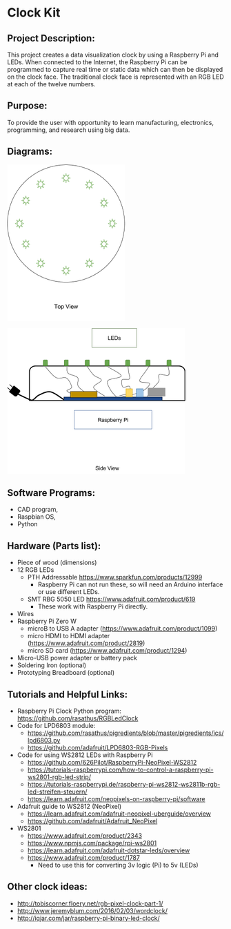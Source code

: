 # Clock Kit
 
## Project Description: 

This project creates a data visualization clock by using a Raspberry Pi and LEDs. When connected to the Internet, the Raspberry Pi can be programmed to capture real time or static data which can then be displayed on the clock face. The traditional clock face is represented with an RGB LED at each of the twelve numbers.
 
## Purpose: 

To provide the user with opportunity to learn manufacturing, electronics, programming, and research using big data.
 
## Diagrams:

![top view](top-view.png)

![side view](side-view.png)



## Software Programs: 
* CAD program, 
* Raspbian OS, 
* Python
 
## Hardware (Parts list): 
* Piece of wood (dimensions)
* 12 RGB LEDs
  * PTH Addressable https://www.sparkfun.com/products/12999
    * Raspberry Pi can not run these, so will need an Arduino interface or use
      different LEDs.
  * SMT RBG 5050 LED https://www.adafruit.com/product/619
    * These work with Raspberry Pi directly.
* Wires
* Raspberry Pi Zero W
  * microB to USB A adapter (https://www.adafruit.com/product/1099)
  * micro HDMI to HDMI adapter (https://www.adafruit.com/product/2819)
  * micro SD card (https://www.adafruit.com/product/1294)
* Micro-USB power adapter or battery pack
* Soldering Iron (optional)
* Prototyping Breadboard (optional)
 
## Tutorials and Helpful Links:
 
* Raspberry Pi Clock Python program: https://github.com/rasathus/RGBLedClock
* Code for LPD6803 module:
  * https://github.com/rasathus/pigredients/blob/master/pigredients/ics/lpd6803.py
  * https://github.com/adafruit/LPD6803-RGB-Pixels
* Code for using WS2812 LEDs with Raspberry Pi
  * https://github.com/626Pilot/RaspberryPi-NeoPixel-WS2812
  * https://tutorials-raspberrypi.com/how-to-control-a-raspberry-pi-ws2801-rgb-led-strip/
  * https://tutorials-raspberrypi.de/raspberry-pi-ws2812-ws2811b-rgb-led-streifen-steuern/
  * https://learn.adafruit.com/neopixels-on-raspberry-pi/software
* Adafruit guide to WS2812 (NeoPixel)
  * https://learn.adafruit.com/adafruit-neopixel-uberguide/overview
  * https://github.com/adafruit/Adafruit_NeoPixel
* WS2801
  * https://www.adafruit.com/product/2343
  * https://www.npmjs.com/package/rpi-ws2801
  * https://learn.adafruit.com/adafruit-dotstar-leds/overview
  * https://www.adafruit.com/product/1787
    * Need to use this for converting 3v logic (Pi) to 5v (LEDs)
 
## Other clock ideas:
* http://tobiscorner.floery.net/rgb-pixel-clock-part-1/
* http://www.jeremyblum.com/2016/02/03/wordclock/
* http://iqjar.com/jar/raspberry-pi-binary-led-clock/
 

